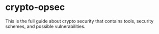 # crypto-opsec
This is the full guide about crypto security that contains tools, security schemes, and possible vulnerabilities.
